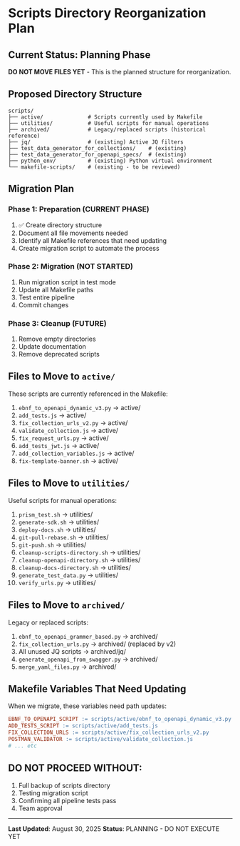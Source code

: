 # Scripts Directory Reorganization Plan

## Current Status: Planning Phase
**DO NOT MOVE FILES YET** - This is the planned structure for reorganization.

## Proposed Directory Structure

```
scripts/
├── active/              # Scripts currently used by Makefile
├── utilities/           # Useful scripts for manual operations
├── archived/            # Legacy/replaced scripts (historical reference)
├── jq/                  # (existing) Active JQ filters
├── test_data_generator_for_collections/    # (existing)
├── test_data_generator_for_openapi_specs/  # (existing)
├── python_env/          # (existing) Python virtual environment
└── makefile-scripts/    # (existing - to be reviewed)
```

## Migration Plan

### Phase 1: Preparation (CURRENT PHASE)
1. ✅ Create directory structure
2. Document all file movements needed
3. Identify all Makefile references that need updating
4. Create migration script to automate the process

### Phase 2: Migration (NOT STARTED)
1. Run migration script in test mode
2. Update all Makefile paths
3. Test entire pipeline
4. Commit changes

### Phase 3: Cleanup (FUTURE)
1. Remove empty directories
2. Update documentation
3. Remove deprecated scripts

## Files to Move to `active/`
These scripts are currently referenced in the Makefile:

1. `ebnf_to_openapi_dynamic_v3.py` → active/
2. `add_tests.js` → active/
3. `fix_collection_urls_v2.py` → active/
4. `validate_collection.js` → active/
5. `fix_request_urls.py` → active/
6. `add_tests_jwt.js` → active/
7. `add_collection_variables.js` → active/
8. `fix-template-banner.sh` → active/

## Files to Move to `utilities/`
Useful scripts for manual operations:

1. `prism_test.sh` → utilities/
2. `generate-sdk.sh` → utilities/
3. `deploy-docs.sh` → utilities/
4. `git-pull-rebase.sh` → utilities/
5. `git-push.sh` → utilities/
6. `cleanup-scripts-directory.sh` → utilities/
7. `cleanup-openapi-directory.sh` → utilities/
8. `cleanup-docs-directory.sh` → utilities/
9. `generate_test_data.py` → utilities/
10. `verify_urls.py` → utilities/

## Files to Move to `archived/`
Legacy or replaced scripts:

1. `ebnf_to_openapi_grammer_based.py` → archived/
2. `fix_collection_urls.py` → archived/ (replaced by v2)
3. All unused JQ scripts → archived/jq/
4. `generate_openapi_from_swagger.py` → archived/
5. `merge_yaml_files.py` → archived/

## Makefile Variables That Need Updating

When we migrate, these variables need path updates:

```makefile
EBNF_TO_OPENAPI_SCRIPT := scripts/active/ebnf_to_openapi_dynamic_v3.py
ADD_TESTS_SCRIPT := scripts/active/add_tests.js
FIX_COLLECTION_URLS := scripts/active/fix_collection_urls_v2.py
POSTMAN_VALIDATOR := scripts/active/validate_collection.js
# ... etc
```

## DO NOT PROCEED WITHOUT:
1. Full backup of scripts directory
2. Testing migration script
3. Confirming all pipeline tests pass
4. Team approval

---
**Last Updated**: August 30, 2025
**Status**: PLANNING - DO NOT EXECUTE YET